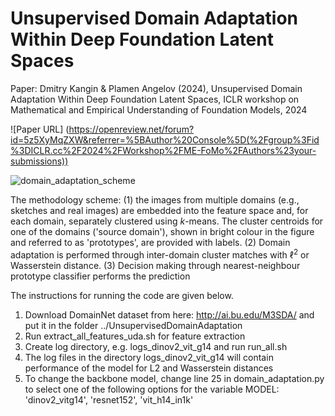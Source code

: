 # Unsupervised Domain Adaptation Within Deep Foundation Latent Spaces

Paper: 
Dmitry Kangin & Plamen Angelov (2024), Unsupervised Domain Adaptation Within Deep Foundation Latent Spaces, ICLR workshop on Mathematical and Empirical Understanding of Foundation Models, 2024

![Paper URL] (https://openreview.net/forum?id=5z5XyMqZXW&referrer=%5BAuthor%20Console%5D(%2Fgroup%3Fid%3DICLR.cc%2F2024%2FWorkshop%2FME-FoMo%2FAuthors%23your-submissions))

![domain_adaptation_scheme](https://github.com/lira-centre/vit_uda/assets/5869514/b0e8bbcd-e557-44d7-9e87-37b6c31341cc)

The methodology scheme: (1) the images from multiple domains (e.g., sketches and real images) are embedded into the feature space and, for each domain, separately clustered using $k$-means. The cluster centroids for one of the domains ('source domain'), shown in bright colour in the figure and referred to as 'prototypes', are provided with labels. (2) Domain adaptation is performed through inter-domain cluster matches with $\ell^2$ or Wasserstein distance. (3) Decision making through nearest-neighbour prototype classifier performs the prediction

The instructions for running the code are given below. 

1. Download DomainNet dataset from here: http://ai.bu.edu/M3SDA/ and put it in the folder ../UnsupervisedDomainAdaptation
2. Run extract_all_features_uda.sh for feature extraction
3. Create log directory, e.g. logs_dinov2_vit_g14 and run run_all.sh
4. The log files in the directory logs_dinov2_vit_g14 will contain performance of the model for L2 and Wasserstein distances
5. To change the backbone model, change line 25 in domain_adaptation.py to select one of the following options for the variable MODEL: 'dinov2_vitg14', 'resnet152', 'vit_h14_in1k'
